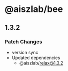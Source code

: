 # @aiszlab/bee

## 1.3.2

### Patch Changes

- version sync
- Updated dependencies
  - @aiszlab/relax@1.3.2
